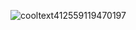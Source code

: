![cooltext412559119470197](https://user-images.githubusercontent.com/47663927/172145654-d8df1a7f-7eae-45ae-b8c9-18f4207f1c81.gif)

